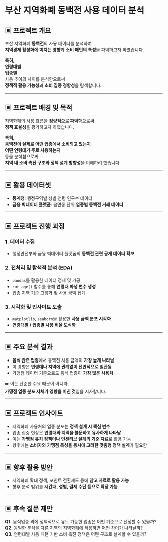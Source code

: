 # 부산 지역화폐 **동백전 사용 데이터 분석**

## ▣ 프로젝트 개요

부산 지역화폐 **동백전**의 사용 데이터를 분석하여  
**지역경제 활성화에 미치는 영향**과 **소비 패턴의 특성**을 파악하고자 하였습니다.  

**특히,**  
**연령대별**  
**업종별**  
사용 추이의 차이를 분석함으로써  
**정책적 활용 가능성**과 **소비 집중 경향성**을 탐색합니다.  

---

## ▣ 프로젝트 배경 및 목적

지역화폐의 사용 흐름을 **정량적으로 파악**함으로써  
**정책 효율성**을 평가하고자 하였습니다.  

**특히,**  
**동백전이 실제로 어떤 업종에서 소비되고 있는지**  
**어떤 연령대가 주로 사용하는지**  
등을 분석함으로써  
**지역 내 소비 촉진 구조와 정책 설계 방향성**을 이해하려 했습니다.  

---

## ▣ 활용 데이터셋

- **통계청**: 행정구역별 성별·연령 인구수 데이터  
- **금융 빅데이터 플랫폼**: 읍면동 단위 **업종별 동백전 거래 데이터**  

---

## ▣ 프로젝트 진행 과정

### 1. 데이터 수집  
- 행정안전부와 금융 빅데이터 플랫폼의 **동백전 관련 공개 데이터 확보**

### 2. 전처리 및 탐색적 분석 (EDA)  
- `pandas`를 활용한 데이터 정제 및 가공  
- `cut_age()` 함수를 통해 **연령대 파생 변수 생성**  
- 업종·지역 기준 그룹화 및 사용 금액 집계

### 3. 시각화 및 인사이트 도출  
- `matplotlib`, `seaborn`을 활용한 **사용 금액 분포 시각화**  
- **연령대별 / 업종별 사용 비율 도식화**

---

## ▣ 주요 분석 결과

- **음식 관련 업종**에서 동백전 사용 금액이 **가장 높게 나타남**  
- 이 경향은 **연령대나 지역에 관계없이 전반적으로 일관됨**  
- 가맹점 데이터 기준으로도 음식 업종이 **가장 많은 사용처**

➡️ 이는 단순한 수요 때문이 아니라,  
**가맹점 업종 분포 자체가 영향을 미친 것**임을 시사합니다.

---

## ▣ 프로젝트 인사이트

- 지역화폐 사용처의 업종 분포는 **정책 설계 시 핵심 변수**  
- 업종 집중 현상은 **연령대와 지역을 불문하고 유사하게 나타남**  
- 이는 **가맹점 유치 정책이나 인센티브 설계의 기준 자료**로 활용 가능  
- 향후에는 **소비자와 가맹점 특성을 동시에 고려한 맞춤형 정책 설계**가 필요함

---

## ▣ 향후 활용 방안

- 지역화폐 확대 정책, 포인트 전환제도 등에 **참고 자료로 활용 가능**  
- 향후 분석 범위를 **시간대, 성별, 결제 수단 등으로 확장 가능**

---

## ▣ 후속 질문 제안

**Q1.** 음식업종 외에 정책적으로 유도 가능한 업종은 어떤 기준으로 선정할 수 있을까?  
**Q2.** 동일한 분석을 다른 지역의 지역화폐에 적용하면 어떤 차이가 나타날까?  
**Q3.** 연령대별 사용 패턴 기반 소비 촉진 정책은 어떤 구조로 설계할 수 있을까?
